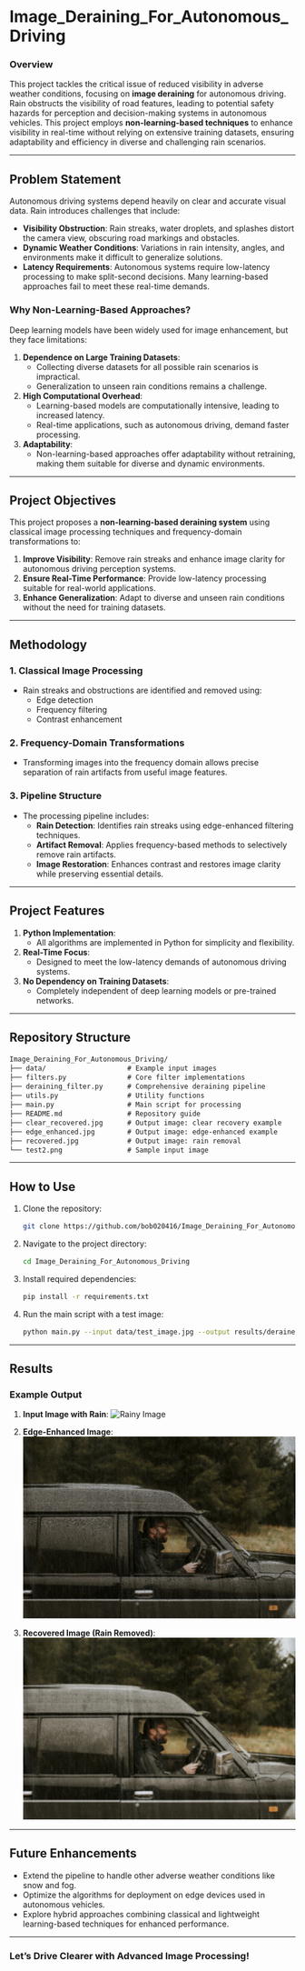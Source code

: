 # Image_Deraining_For_Autonomous_Driving

### **Overview**

This project tackles the critical issue of reduced visibility in adverse weather conditions, focusing on **image deraining** for autonomous driving. Rain obstructs the visibility of road features, leading to potential safety hazards for perception and decision-making systems in autonomous vehicles. This project employs **non-learning-based techniques** to enhance visibility in real-time without relying on extensive training datasets, ensuring adaptability and efficiency in diverse and challenging rain scenarios.

---

## **Problem Statement**

Autonomous driving systems depend heavily on clear and accurate visual data. Rain introduces challenges that include:

- **Visibility Obstruction**: Rain streaks, water droplets, and splashes distort the camera view, obscuring road markings and obstacles.
- **Dynamic Weather Conditions**: Variations in rain intensity, angles, and environments make it difficult to generalize solutions.
- **Latency Requirements**: Autonomous systems require low-latency processing to make split-second decisions. Many learning-based approaches fail to meet these real-time demands.

### Why Non-Learning-Based Approaches?

Deep learning models have been widely used for image enhancement, but they face limitations:
1. **Dependence on Large Training Datasets**:
   - Collecting diverse datasets for all possible rain scenarios is impractical.
   - Generalization to unseen rain conditions remains a challenge.
2. **High Computational Overhead**:
   - Learning-based models are computationally intensive, leading to increased latency.
   - Real-time applications, such as autonomous driving, demand faster processing.
3. **Adaptability**:
   - Non-learning-based approaches offer adaptability without retraining, making them suitable for diverse and dynamic environments.

---

## **Project Objectives**

This project proposes a **non-learning-based deraining system** using classical image processing techniques and frequency-domain transformations to:
1. **Improve Visibility**: Remove rain streaks and enhance image clarity for autonomous driving perception systems.
2. **Ensure Real-Time Performance**: Provide low-latency processing suitable for real-world applications.
3. **Enhance Generalization**: Adapt to diverse and unseen rain conditions without the need for training datasets.

---

## **Methodology**

### 1. **Classical Image Processing**
- Rain streaks and obstructions are identified and removed using:
  - Edge detection
  - Frequency filtering
  - Contrast enhancement

### 2. **Frequency-Domain Transformations**
- Transforming images into the frequency domain allows precise separation of rain artifacts from useful image features.

### 3. **Pipeline Structure**
- The processing pipeline includes:
  - **Rain Detection**: Identifies rain streaks using edge-enhanced filtering techniques.
  - **Artifact Removal**: Applies frequency-based methods to selectively remove rain artifacts.
  - **Image Restoration**: Enhances contrast and restores image clarity while preserving essential details.

---

## **Project Features**

1. **Python Implementation**:
   - All algorithms are implemented in Python for simplicity and flexibility.
2. **Real-Time Focus**:
   - Designed to meet the low-latency demands of autonomous driving systems.
3. **No Dependency on Training Datasets**:
   - Completely independent of deep learning models or pre-trained networks.

---

## **Repository Structure**

```plaintext
Image_Deraining_For_Autonomous_Driving/
├── data/                    # Example input images
├── filters.py               # Core filter implementations
├── deraining_filter.py      # Comprehensive deraining pipeline
├── utils.py                 # Utility functions
├── main.py                  # Main script for processing
├── README.md                # Repository guide
├── clear_recovered.jpg      # Output image: clear recovery example
├── edge_enhanced.jpg        # Output image: edge-enhanced example
├── recovered.jpg            # Output image: rain removal
└── test2.png                # Sample input image
```

---

## **How to Use**

1. Clone the repository:
   ```bash
   git clone https://github.com/bob020416/Image_Deraining_For_Autonomous_Driving.git
   ```

2. Navigate to the project directory:
   ```bash
   cd Image_Deraining_For_Autonomous_Driving
   ```

3. Install required dependencies:
   ```bash
   pip install -r requirements.txt
   ```

4. Run the main script with a test image:
   ```bash
   python main.py --input data/test_image.jpg --output results/derained_image.jpg
   ```

---

## **Results**

### Example Output
1. **Input Image with Rain**:
   ![Rainy Image](man-driving-rain.jpg)

2. **Edge-Enhanced Image**:
   ![Edge Enhanced](edge_enhanced.jpg)

3. **Recovered Image (Rain Removed)**:
   ![Recovered](recovered.jpg)

---

## **Future Enhancements**

- Extend the pipeline to handle other adverse weather conditions like snow and fog.
- Optimize the algorithms for deployment on edge devices used in autonomous vehicles.
- Explore hybrid approaches combining classical and lightweight learning-based techniques for enhanced performance.

---

### **Let’s Drive Clearer with Advanced Image Processing!**
